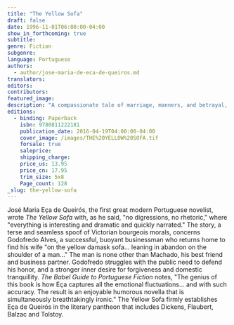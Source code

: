 ```yaml
---
title: "The Yellow Sofa"
draft: false
date: 1996-11-01T06:00:00-04:00
show_in_forthcoming: true
subtitle:
genre: Fiction
subgenre:
language: Portuguese
authors:
  - author/jose-maria-de-eca-de-queiros.md
translators:
editors:
contributors:
featured_image:
description: "A compassionate tale of marriage, manners, and betrayal, from the Portuguese master "
editions:
  - binding: Paperback
    isbn: 9780811222181
    publication_date: 2016-04-19T04:00:00-04:00
    cover_image: /images/THE%20YELLOW%20SOFA.tif
    forsale: true
    saleprice:
    shipping_charge:
    price_us: 13.95
    price_cn: 17.95
    trim_size: 5x8
    Page_count: 128
_slug: the-yellow-sofa
---
```


José Maria Eça de Queirós, the first great modern Portuguese novelist, wrote _The Yellow Sofa_ with, as he said, "no digressions, no rhetoric," where "everything is interesting and dramatic and quickly narrated." The story, a terse and seamless spoof of Victorian bourgeois morals, concerns Godofredo Alves, a successful, buoyant businessman who returns home to find his wife "on the yellow damask sofa... leaning in abandon on the shoulder of a man..." The man is none other than Machado, his best friend and business partner. Godofredo struggles with the public need to defend his honor, and a stronger inner desire for forgiveness and domestic tranquillity. _The Babel Guide to Portuguese Fiction_ notes, "The genius of this book is how Eça captures all the emotional fluctuations... and with such accuracy. The result is an enjoyable humorous novella that is simultaneously breathtakingly ironic." The Yellow Sofa firmly establishes Eça de Queirós in the literary pantheon that includes Dickens, Flaubert, Balzac and Tolstoy.

